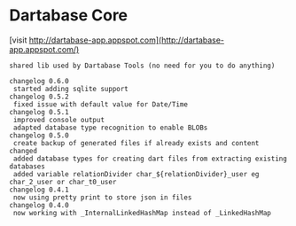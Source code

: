 Dartabase Core
==============
 [visit http://dartabase-app.appspot.com](http://dartabase-app.appspot.com/)
 
    shared lib used by Dartabase Tools (no need for you to do anything)
    
    changelog 0.6.0
     started adding sqlite support
    changelog 0.5.2    
     fixed issue with default value for Date/Time
    changelog 0.5.1
     improved console output 
     adapted database type recognition to enable BLOBs
    changelog 0.5.0
     create backup of generated files if already exists and content changed
     added database types for creating dart files from extracting existing databases
     added variable relationDivider char_${relationDivider}_user eg char_2_user or char_t0_user
    changelog 0.4.1 
     now using pretty print to store json in files
    changelog 0.4.0 
     now working with _InternalLinkedHashMap instead of _LinkedHashMap
    